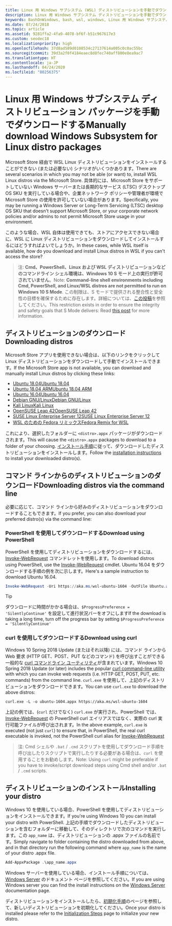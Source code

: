 ```yaml
---
title: Linux 用 Windows サブシステム (WSL) ディストリビューションを手動でダウンロードする
description: Linux 用 Windows サブシステム ディストリビューションを手動でダウンロードする方法について説明します。
keywords: BashOnWindows, bash, wsl, windows, Linux 用 Windows サブシステム, WSL, windows サブシステム, distro, ubuntu, openSUSE, SLES, debian, kali
ms.date: 07/24/2018
ms.topic: article
ms.assetid: 9281ffa2-4fa9-4078-bf6f-b51c967617e3
ms.custom: seodec18
ms.localizationpriority: high
ms.openlocfilehash: 37d8ad589d0108534c27137614a005c0c0ac55bc
ms.sourcegitcommit: 39d3a2f0f4184eaec8d8fec740aff800e8ea9ac7
ms.translationtype: HT
ms.contentlocale: ja-JP
ms.lasthandoff: 04/24/2020
ms.locfileid: "80256375"
---
```

# <a name="manually-download-windows-subsystem-for-linux-distro-packages"></a><span data-ttu-id="40b4f-104">Linux 用 Windows サブシステム ディストリビューション パッケージを手動でダウンロードする</span><span class="sxs-lookup"><span data-stu-id="40b4f-104">Manually download Windows Subsystem for Linux distro packages</span></span>

<span data-ttu-id="40b4f-105">Microsoft Store 経由で WSL Linux ディストリビューションをインストールすることができない (または必要ない) シナリオがいくつかあります。</span><span class="sxs-lookup"><span data-stu-id="40b4f-105">There are several scenarios in which you may not be able (or want) to, install WSL Linux distros via the Microsoft Store.</span></span> <span data-ttu-id="40b4f-106">具体的には、Microsoft Store をサポートしていない Windows サーバーまたは長期的なサービス (LTSC) デスクトップ OS SKU を実行している場合や、企業ネットワーク ポリシーや管理者が環境で Microsoft Store の使用を許可していない場合があります。</span><span class="sxs-lookup"><span data-stu-id="40b4f-106">Specifically, you may be running a Windows Server or Long-Term Servicing (LTSC) desktop OS SKU that doesn't support Microsoft Store, or your corporate network policies and/or admins to not permit Microsoft Store usage in your environment.</span></span>

<span data-ttu-id="40b4f-107">このような場合、WSL 自体は使用できても、ストアにアクセスできない場合に、WSL に Linux ディストリビューションをダウンロードしてインストールするにはどうすればよいでしょうか。</span><span class="sxs-lookup"><span data-stu-id="40b4f-107">In these cases, while WSL itself is available, how do you download and install Linux distros in WSL if you can't access the store?</span></span>

> <span data-ttu-id="40b4f-108">注: **Cmd、PowerShell、Linux および WSL ディストリビューションなどのコマンドライン シェル環境は、Windows 10 S モード上の実行が許可されていません**。</span><span class="sxs-lookup"><span data-stu-id="40b4f-108">Note: **Command-line shell environments including Cmd, PowerShell, and Linux/WSL distros are not permitted to run on Windows 10 S Mode**.</span></span> <span data-ttu-id="40b4f-109">この制限は、S モードで提供される整合性と安全性の目標を確保するために存在します。詳細については、[この投稿](https://blogs.msdn.microsoft.com/commandline/2017/05/18/will-linux-distros-run-on-windows-10-s/)を参照してください。</span><span class="sxs-lookup"><span data-stu-id="40b4f-109">This restriction exists in order to ensure the integrity and safety goals that S Mode delivers: Read [this post](https://blogs.msdn.microsoft.com/commandline/2017/05/18/will-linux-distros-run-on-windows-10-s/) for more information.</span></span>

## <a name="downloading-distros"></a><span data-ttu-id="40b4f-110">ディストリビューションのダウンロード</span><span class="sxs-lookup"><span data-stu-id="40b4f-110">Downloading distros</span></span>

<span data-ttu-id="40b4f-111">Microsoft Store アプリを使用できない場合は、以下のリンクをクリックして Linux ディストリビューションをダウンロードして手動でインストールできます。</span><span class="sxs-lookup"><span data-stu-id="40b4f-111">If the Microsoft Store app is not available, you can download and manually install Linux distros by clicking these links:</span></span>
* [<span data-ttu-id="40b4f-112">Ubuntu 18.04</span><span class="sxs-lookup"><span data-stu-id="40b4f-112">Ubuntu 18.04</span></span>](https://aka.ms/wsl-ubuntu-1804)
* [<span data-ttu-id="40b4f-113">Ubuntu 18.04 ARM</span><span class="sxs-lookup"><span data-stu-id="40b4f-113">Ubuntu 18.04 ARM</span></span>](https://aka.ms/wsl-ubuntu-1804-arm)
* [<span data-ttu-id="40b4f-114">Ubuntu 16.04</span><span class="sxs-lookup"><span data-stu-id="40b4f-114">Ubuntu 16.04</span></span>](https://aka.ms/wsl-ubuntu-1604)
* [<span data-ttu-id="40b4f-115">Debian GNU/Linux</span><span class="sxs-lookup"><span data-stu-id="40b4f-115">Debian GNU/Linux</span></span>](https://aka.ms/wsl-debian-gnulinux)
* [<span data-ttu-id="40b4f-116">Kali Linux</span><span class="sxs-lookup"><span data-stu-id="40b4f-116">Kali Linux</span></span>](https://aka.ms/wsl-kali-linux-new)
* [<span data-ttu-id="40b4f-117">OpenSUSE Leap 42</span><span class="sxs-lookup"><span data-stu-id="40b4f-117">OpenSUSE Leap 42</span></span>](https://aka.ms/wsl-opensuse-42)
* [<span data-ttu-id="40b4f-118">SUSE Linux Enterprise Server 12</span><span class="sxs-lookup"><span data-stu-id="40b4f-118">SUSE Linux Enterprise Server 12</span></span>](https://aka.ms/wsl-sles-12)
* [<span data-ttu-id="40b4f-119">WSL のための Fedora リミックス</span><span class="sxs-lookup"><span data-stu-id="40b4f-119">Fedora Remix for WSL</span></span>](https://github.com/WhitewaterFoundry/WSLFedoraRemix/releases/)

<span data-ttu-id="40b4f-120">これにより、選択したフォルダーに `<distro>.appx` パッケージがダウンロードされます。</span><span class="sxs-lookup"><span data-stu-id="40b4f-120">This will cause the `<distro>.appx` packages to download to a folder of your choosing.</span></span> <span data-ttu-id="40b4f-121">[インストール手順](#installing-your-distro)に従って、ダウンロードしたディストリビューションをインストールします。</span><span class="sxs-lookup"><span data-stu-id="40b4f-121">Follow the [installation instructions](#installing-your-distro) to install your downloaded distro(s).</span></span>

## <a name="downloading-distros-via-the-command-line"></a><span data-ttu-id="40b4f-122">コマンド ラインからのディストリビューションのダウンロード</span><span class="sxs-lookup"><span data-stu-id="40b4f-122">Downloading distros via the command line</span></span>
<span data-ttu-id="40b4f-123">必要に応じて、コマンド ラインから好みのディストリビューションをダウンロードすることもできます。</span><span class="sxs-lookup"><span data-stu-id="40b4f-123">If you prefer, you can also download your preferred distro(s) via the command line:</span></span>

 ### <a name="download-using-powershell"></a><span data-ttu-id="40b4f-124">PowerShell を使用してダウンロードする</span><span class="sxs-lookup"><span data-stu-id="40b4f-124">Download using PowerShell</span></span>
 <span data-ttu-id="40b4f-125">PowerShell を使用してディストリビューションをダウンロードするには、[Invoke-WebRequest](https://msdn.microsoft.com/powershell/reference/5.1/microsoft.powershell.utility/invoke-webrequest) コマンドレットを使用します。</span><span class="sxs-lookup"><span data-stu-id="40b4f-125">To download distros using PowerShell, use the [Invoke-WebRequest](https://msdn.microsoft.com/powershell/reference/5.1/microsoft.powershell.utility/invoke-webrequest) cmdlet.</span></span> <span data-ttu-id="40b4f-126">Ubuntu 16.04 をダウンロードする手順の例を次に示します。</span><span class="sxs-lookup"><span data-stu-id="40b4f-126">Here's a sample instruction to download Ubuntu 16.04.</span></span>

```powershell
Invoke-WebRequest -Uri https://aka.ms/wsl-ubuntu-1604 -OutFile Ubuntu.appx -UseBasicParsing
```

> [!TIP]
> <span data-ttu-id="40b4f-127">ダウンロードに時間がかかる場合は、`$ProgressPreference = 'SilentlyContinue'` を設定して進行状況バーをオフにします</span><span class="sxs-lookup"><span data-stu-id="40b4f-127">If the download is taking a long time, turn off the progress bar by setting `$ProgressPreference = 'SilentlyContinue'`</span></span>

### <a name="download-using-curl"></a><span data-ttu-id="40b4f-128">curl を使用してダウンロードする</span><span class="sxs-lookup"><span data-stu-id="40b4f-128">Download using curl</span></span>
<span data-ttu-id="40b4f-129">Windows 10 Spring 2018 Update (またはそれ以降) には、コマンド ラインから Web 要求 (HTTP GET、POST、PUT などのコマンド) を呼び出すことができる一般的な [curl コマンドライン ユーティリティ](https://curl.haxx.se/)が含まれています。</span><span class="sxs-lookup"><span data-stu-id="40b4f-129">Windows 10 Spring 2018 Update (or later) includes the popular [curl command-line utility](https://curl.haxx.se/) with which you can invoke web requests (i.e. HTTP GET, POST, PUT, etc. commands) from the command line.</span></span> <span data-ttu-id="40b4f-130">`curl.exe` を使用して、上記のディストリビューションをダウンロードできます。</span><span class="sxs-lookup"><span data-stu-id="40b4f-130">You can use `curl.exe` to download the above distros:</span></span>

```console
curl.exe -L -o ubuntu-1604.appx https://aka.ms/wsl-ubuntu-1604
```

<span data-ttu-id="40b4f-131">上記の例では、(`curl` だけでなく) `curl.exe` が実行され、PowerShell では、[Invoke-WebRequest](https://docs.microsoft.com/en-us/powershell/module/microsoft.powershell.utility/invoke-webrequest?view=powershell-6) の PowerShell curl エイリアスではなく、実際の curl 実行可能ファイルが呼び出されます。</span><span class="sxs-lookup"><span data-stu-id="40b4f-131">In the above example, `curl.exe` is executed (not just `curl`) to ensure that, in PowerShell, the real curl executable is invoked, not the PowerShell curl alias for [Invoke-WebRequest](https://docs.microsoft.com/en-us/powershell/module/microsoft.powershell.utility/invoke-webrequest?view=powershell-6)</span></span>

> <span data-ttu-id="40b4f-132">注: Cmd シェルや `.bat` / `.cmd` スクリプトを使用してダウンロード手順を呼び出したりスクリプトで実行したりする必要がある場合は、`curl` を使用することをお勧めします。</span><span class="sxs-lookup"><span data-stu-id="40b4f-132">Note: Using `curl` might be preferable if you have to invoke/script download steps using Cmd shell and/or `.bat` / `.cmd` scripts.</span></span>

## <a name="installing-your-distro"></a><span data-ttu-id="40b4f-133">ディストリビューションのインストール</span><span class="sxs-lookup"><span data-stu-id="40b4f-133">Installing your distro</span></span>
<span data-ttu-id="40b4f-134">Windows 10 を使用している場合、PowerShell を使用してディストリビューションをインストールできます。</span><span class="sxs-lookup"><span data-stu-id="40b4f-134">If you're using Windows 10 you can install your distro with PowerShell.</span></span> <span data-ttu-id="40b4f-135">上記の手順でダウンロードしたディストリビューションを含むフォルダーに移動して、そのディレクトリで次のコマンドを実行します。この `app_name` は、ディストリビューションの .appx ファイルの名前です。</span><span class="sxs-lookup"><span data-stu-id="40b4f-135">Simply navigate to folder containing the distro downloaded from above, and in that directory run the following command where `app_name` is the name of your distro .appx file.</span></span>  
```Powershell
Add-AppxPackage .\app_name.appx
```

<span data-ttu-id="40b4f-136">Windows サーバーを使用している場合、インストール手順については、[Windows Server](install-on-server.md) のドキュメント ページを参照してください。</span><span class="sxs-lookup"><span data-stu-id="40b4f-136">If you are using Windows server you can find the install instructions on the [Windows Server](install-on-server.md) documentation page.</span></span>

<span data-ttu-id="40b4f-137">ディストリビューションをインストールしたら、[初期化手順](initialize-distro.md)のページを参照して、新しいディストリビューションを初期化してください。</span><span class="sxs-lookup"><span data-stu-id="40b4f-137">Once your distro is installed please refer to the [Initialization Steps](initialize-distro.md) page to initialize your new distro.</span></span>
